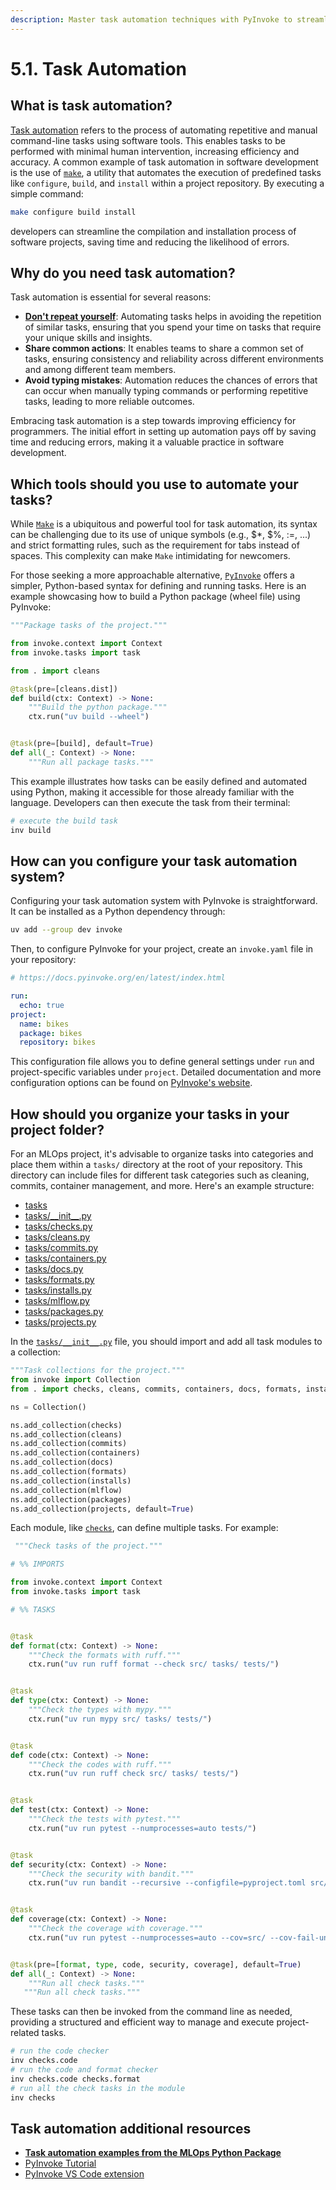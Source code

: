 ```yaml
---
description: Master task automation techniques with PyInvoke to streamline development tasks. Discover how to automate repetitive commands, create reusable scripts, and improve your overall efficiency in building and managing MLOps projects.
---
```


# 5.1. Task Automation

## What is task automation?

[Task automation](https://en.wikipedia.org/wiki/Build_automation) refers to the process of automating repetitive and manual command-line tasks using software tools. This enables tasks to be performed with minimal human intervention, increasing efficiency and accuracy. A common example of task automation in software development is the use of [`make`](https://en.wikipedia.org/wiki/Make_(software)), a utility that automates the execution of predefined tasks like `configure`, `build`, and `install` within a project repository. By executing a simple command:

```bash
make configure build install
```

developers can streamline the compilation and installation process of software projects, saving time and reducing the likelihood of errors.

## Why do you need task automation?

Task automation is essential for several reasons:

- **[Don't repeat yourself](https://en.wikipedia.org/wiki/Don%27t_repeat_yourself)**: Automating tasks helps in avoiding the repetition of similar tasks, ensuring that you spend your time on tasks that require your unique skills and insights.
- **Share common actions**: It enables teams to share a common set of tasks, ensuring consistency and reliability across different environments and among different team members.
- **Avoid typing mistakes**: Automation reduces the chances of errors that can occur when manually typing commands or performing repetitive tasks, leading to more reliable outcomes.

Embracing task automation is a step towards improving efficiency for programmers. The initial effort in setting up automation pays off by saving time and reducing errors, making it a valuable practice in software development.

## Which tools should you use to automate your tasks?

While [`Make`](https://en.wikipedia.org/wiki/Make_(software)) is a ubiquitous and powerful tool for task automation, its syntax can be challenging due to its use of unique symbols (e.g., $*, $%, :=, ...) and strict formatting rules, such as the requirement for tabs instead of spaces. This complexity can make `Make` intimidating for newcomers.

For those seeking a more approachable alternative, [`PyInvoke`](https://www.pyinvoke.org/) offers a simpler, Python-based syntax for defining and running tasks. Here is an example showcasing how to build a Python package (wheel file) using PyInvoke:

```python
"""Package tasks of the project."""

from invoke.context import Context
from invoke.tasks import task

from . import cleans

@task(pre=[cleans.dist])
def build(ctx: Context) -> None:
    """Build the python package."""
    ctx.run("uv build --wheel")


@task(pre=[build], default=True)
def all(_: Context) -> None:
    """Run all package tasks."""

```

This example illustrates how tasks can be easily defined and automated using Python, making it accessible for those already familiar with the language. Developers can then execute the task from their terminal:

```bash
# execute the build task
inv build
```

## How can you configure your task automation system?

Configuring your task automation system with PyInvoke is straightforward. It can be installed as a Python dependency through:

```bash
uv add --group dev invoke
```

Then, to configure PyInvoke for your project, create an `invoke.yaml` file in your repository:

```yaml
# https://docs.pyinvoke.org/en/latest/index.html

run:
  echo: true
project:
  name: bikes
  package: bikes
  repository: bikes
```

This configuration file allows you to define general settings under `run` and project-specific variables under `project`. Detailed documentation and more configuration options can be found on [PyInvoke's website](https://docs.pyinvoke.org/en/latest/index.html).

## How should you organize your tasks in your project folder?

For an MLOps project, it's advisable to organize tasks into categories and place them within a `tasks/` directory at the root of your repository. This directory can include files for different task categories such as cleaning, commits, container management, and more. Here's an example structure:

- [tasks](https://github.com/fmind/mlops-python-package/tree/main/tasks)
- [tasks/\_\_init\_\_.py](https://github.com/fmind/mlops-python-package/blob/main/tasks/__init__.py)
- [tasks/checks.py](https://github.com/fmind/mlops-python-package/blob/main/tasks/checks.py)
- [tasks/cleans.py](https://github.com/fmind/mlops-python-package/blob/main/tasks/cleans.py)
- [tasks/commits.py](https://github.com/fmind/mlops-python-package/blob/main/tasks/commits.py)
- [tasks/containers.py](https://github.com/fmind/mlops-python-package/blob/main/tasks/containers.py)
- [tasks/docs.py](https://github.com/fmind/mlops-python-package/blob/main/tasks/docs.py)
- [tasks/formats.py](https://github.com/fmind/mlops-python-package/blob/main/tasks/formats.py)
- [tasks/installs.py](https://github.com/fmind/mlops-python-package/blob/main/tasks/installs.py)
- [tasks/mlflow.py](https://github.com/fmind/mlops-python-package/blob/main/tasks/mlflow.py)
- [tasks/packages.py](https://github.com/fmind/mlops-python-package/blob/main/tasks/packages.py)
- [tasks/projects.py](https://github.com/fmind/mlops-python-package/blob/main/tasks/projects.py)

In the [`tasks/__init__.py`](https://github.com/fmind/mlops-python-package/blob/main/tasks/__init__.py) file, you should import and add all task modules to a collection:

```python
"""Task collections for the project."""
from invoke import Collection
from . import checks, cleans, commits, containers, docs, formats, installs, mlflow, packages, projects

ns = Collection()

ns.add_collection(checks)
ns.add_collection(cleans)
ns.add_collection(commits)
ns.add_collection(containers)
ns.add_collection(docs)
ns.add_collection(formats)
ns.add_collection(installs)
ns.add_collection(mlflow)
ns.add_collection(packages)
ns.add_collection(projects, default=True)
```

Each module, like [`checks`](https://github.com/fmind/mlops-python-package/blob/main/tasks/checks.py), can define multiple tasks. For example:

```python
 """Check tasks of the project."""

# %% IMPORTS

from invoke.context import Context
from invoke.tasks import task

# %% TASKS


@task
def format(ctx: Context) -> None:
    """Check the formats with ruff."""
    ctx.run("uv run ruff format --check src/ tasks/ tests/")


@task
def type(ctx: Context) -> None:
    """Check the types with mypy."""
    ctx.run("uv run mypy src/ tasks/ tests/")


@task
def code(ctx: Context) -> None:
    """Check the codes with ruff."""
    ctx.run("uv run ruff check src/ tasks/ tests/")


@task
def test(ctx: Context) -> None:
    """Check the tests with pytest."""
    ctx.run("uv run pytest --numprocesses=auto tests/")


@task
def security(ctx: Context) -> None:
    """Check the security with bandit."""
    ctx.run("uv run bandit --recursive --configfile=pyproject.toml src/")


@task
def coverage(ctx: Context) -> None:
    """Check the coverage with coverage."""
    ctx.run("uv run pytest --numprocesses=auto --cov=src/ --cov-fail-under=80 tests/")


@task(pre=[format, type, code, security, coverage], default=True)
def all(_: Context) -> None:
    """Run all check tasks."""
   """Run all check tasks."""
```

These tasks can then be invoked from the command line as needed, providing a structured and efficient way to manage and execute project-related tasks.

```bash
# run the code checker
inv checks.code
# run the code and format checker
inv checks.code checks.format
# run all the check tasks in the module
inv checks
```
## Task automation additional resources

- **[Task automation examples from the MLOps Python Package](https://github.com/fmind/mlops-python-package/tree/main/tasks)**
- [PyInvoke Tutorial](https://docs.pyinvoke.org/en/stable/)
- [PyInvoke VS Code extension](https://marketplace.visualstudio.com/items?itemName=dchanco.vsc-invoke)
